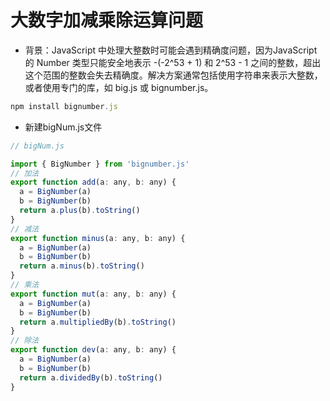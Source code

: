 # 大数字加减乘除运算问题

+ 背景：JavaScript 中处理大整数时可能会遇到精确度问题，因为JavaScript 的 Number 类型只能安全地表示 -(-2^53 + 1) 和 2^53 - 1 之间的整数，超出这个范围的整数会失去精确度。解决方案通常包括使用字符串来表示大整数，或者使用专门的库，如 big.js 或 bignumber.js。

```ts
npm install bignumber.js
```

+ 新建bigNum.js文件

```js
// bigNum.js

import { BigNumber } from 'bignumber.js'
// 加法
export function add(a: any, b: any) {
  a = BigNumber(a)
  b = BigNumber(b)
  return a.plus(b).toString()
}
// 减法
export function minus(a: any, b: any) {
  a = BigNumber(a)
  b = BigNumber(b)
  return a.minus(b).toString()
}
// 乘法
export function mut(a: any, b: any) {
  a = BigNumber(a)
  b = BigNumber(b)
  return a.multipliedBy(b).toString()
}
// 除法
export function dev(a: any, b: any) {
  a = BigNumber(a)
  b = BigNumber(b)
  return a.dividedBy(b).toString()
}
```
